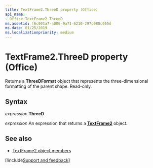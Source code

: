 ```yaml
---
title: TextFrame2.ThreeD property (Office)
api_name:
- Office.TextFrame2.ThreeD
ms.assetid: f6c001a7-a006-9a71-6210-297c088c055d
ms.date: 01/25/2019
ms.localizationpriority: medium
---
```



# TextFrame2.ThreeD property (Office)

Returns a **ThreeDFormat** object that represents the three-dimensional formatting of the parent shape. Read-only.


## Syntax

_expression_.**ThreeD**

_expression_ An expression that returns a **[TextFrame2](Office.TextFrame2.md)** object.


## See also

- [TextFrame2 object members](overview/Library-Reference/textframe2-members-office.md)



[!include[Support and feedback](~/includes/feedback-boilerplate.md)]